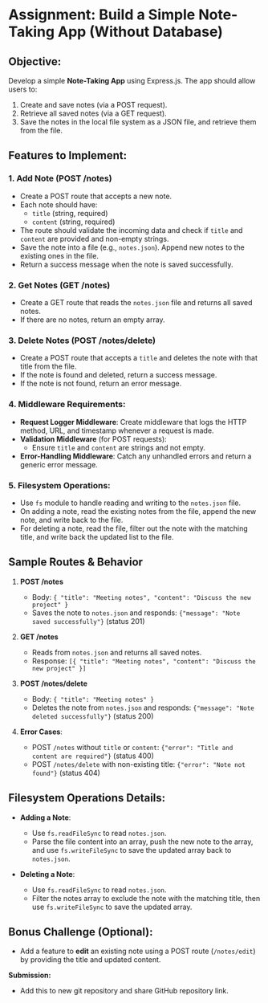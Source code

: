 # Assignment: Build a Simple Note-Taking App (Without Database)

## Objective:

Develop a simple **Note-Taking App** using Express.js. The app should allow users to:

1. Create and save notes (via a POST request).
2. Retrieve all saved notes (via a GET request).
3. Save the notes in the local file system as a JSON file, and retrieve them from the file.

## Features to Implement:

### 1. Add Note (POST /notes)

- Create a POST route that accepts a new note.
- Each note should have:
  - `title` (string, required)
  - `content` (string, required)
- The route should validate the incoming data and check if `title` and `content` are provided and non-empty strings.
- Save the note into a file (e.g., `notes.json`). Append new notes to the existing ones in the file.
- Return a success message when the note is saved successfully.

### 2. Get Notes (GET /notes)

- Create a GET route that reads the `notes.json` file and returns all saved notes.
- If there are no notes, return an empty array.

### 3. Delete Notes (POST /notes/delete)

- Create a POST route that accepts a `title` and deletes the note with that title from the file.
- If the note is found and deleted, return a success message.
- If the note is not found, return an error message.

### 4. Middleware Requirements:

- **Request Logger Middleware**: Create middleware that logs the HTTP method, URL, and timestamp whenever a request is made.
- **Validation Middleware** (for POST requests):
  - Ensure `title` and `content` are strings and not empty.
- **Error-Handling Middleware**: Catch any unhandled errors and return a generic error message.

### 5. Filesystem Operations:

- Use `fs` module to handle reading and writing to the `notes.json` file.
- On adding a note, read the existing notes from the file, append the new note, and write back to the file.
- For deleting a note, read the file, filter out the note with the matching title, and write back the updated list to the file.

## Sample Routes & Behavior
 
1. **POST /notes**

   - Body: `{ "title": "Meeting notes", "content": "Discuss the new project" }`
   - Saves the note to `notes.json` and responds: `{"message": "Note saved successfully"}` (status 201)

2. **GET /notes**

   - Reads from `notes.json` and returns all saved notes.
   - Response: `[{ "title": "Meeting notes", "content": "Discuss the new project" }]`

3. **POST /notes/delete**   

   - Body: `{ "title": "Meeting notes" }`
   - Deletes the note from `notes.json` and responds: `{"message": "Note deleted successfully"}` (status 200)

4. **Error Cases**:
   - POST `/notes` without `title` or `content`: `{"error": "Title and content are required"}` (status 400)
   - POST `/notes/delete` with non-existing title: `{"error": "Note not found"}` (status 404)

## Filesystem Operations Details:

- **Adding a Note**:

  - Use `fs.readFileSync` to read `notes.json`.
  - Parse the file content into an array, push the new note to the array, and use `fs.writeFileSync` to save the updated array back to `notes.json`.

- **Deleting a Note**:
  - Use `fs.readFileSync` to read `notes.json`.
  - Filter the notes array to exclude the note with the matching title, then use `fs.writeFileSync` to save the updated array.

## Bonus Challenge (Optional):

- Add a feature to **edit** an existing note using a POST route (`/notes/edit`) by providing the title and updated content.

**Submission:**

- Add this to new git repository and share GitHub repository link.